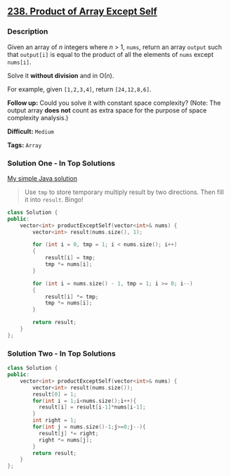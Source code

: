 ## [238. Product of Array Except Self](https://leetcode.com/problems/product-of-array-except-self/description/)

### Description

Given an array of _n_ integers where _n_ > 1, `nums`, return an array `output` such that `output[i]` is equal to the product of all the elements of `nums` except `nums[i]`.

Solve it **without division** and in O(_n_).

For example, given `[1,2,3,4]`, return `[24,12,8,6]`.

**Follow up:**
Could you solve it with constant space complexity? (Note: The output array **does not** count as extra space for the purpose of space complexity analysis.)

**Difficult:** `Medium`

**Tags:** `Array`

### Solution One - In Top Solutions

[My simple Java solution](https://discuss.leetcode.com/topic/19033/my-simple-java-solution)

> Use `tmp` to store temporary multiply result by two directions. Then fill it into `result`. Bingo!

```c++
class Solution {
public:
    vector<int> productExceptSelf(vector<int>& nums) {
        vector<int> result(nums.size(), 1);

        for (int i = 0, tmp = 1; i < nums.size(); i++)
        {
            result[i] = tmp;
            tmp *= nums[i];
        }

        for (int i = nums.size() - 1, tmp = 1; i >= 0; i--)
        {
            result[i] *= tmp;
            tmp *= nums[i];
        }

        return result;
    }
};
```

### Solution Two - In Top Solutions

```c++
class Solution {
public:
    vector<int> productExceptSelf(vector<int>& nums) {
        vector<int> result(nums.size());
        result[0] = 1;
        for(int i = 1;i<nums.size();i++){
          result[i] = result[i-1]*nums[i-1];
        }
        int right = 1;
        for(int j = nums.size()-1;j>=0;j--){
          result[j] *= right;
          right *= nums[j];
        }
        return result;
    }
};
```
